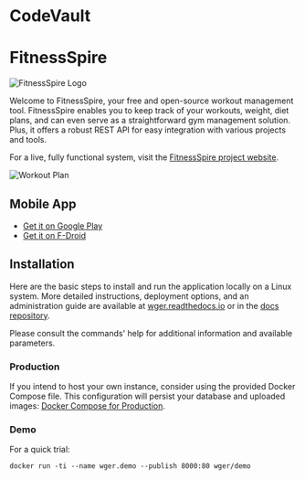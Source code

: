 # CodeVault
# FitnessSpire
![FitnessSpire Logo](https://raw.githubusercontent.com/wger-project/wger/master/wger/core/static/images/logos/logo.png)

Welcome to FitnessSpire, your free and open-source workout management tool. FitnessSpire enables you to keep track of your workouts, weight, diet plans, and can even serve as a straightforward gym management solution. Plus, it offers a robust REST API for easy integration with various projects and tools.

For a live, fully functional system, visit the [FitnessSpire project website](https://www.fitnessspire.com/).

![Workout Plan](https://raw.githubusercontent.com/wger-project/wger/master/wger/software/static/images/workout.png)

## Mobile App
- [Get it on Google Play](https://play.google.com/store/apps/details?id=de.wger.flutter)
- [Get it on F-Droid](https://f-droid.org/packages/de.wger.flutter/)

## Installation

Here are the basic steps to install and run the application locally on a Linux system. More detailed instructions, deployment options, and an administration guide are available at [wger.readthedocs.io](https://wger.readthedocs.io) or in the [docs repository](https://github.com/wger-project/docs).

Please consult the commands' help for additional information and available parameters.

### Production

If you intend to host your own instance, consider using the provided Docker Compose file. This configuration will persist your database and uploaded images: [Docker Compose for Production](https://github.com/wger-project/docker).

### Demo

For a quick trial:

```shell script
docker run -ti --name wger.demo --publish 8000:80 wger/demo

